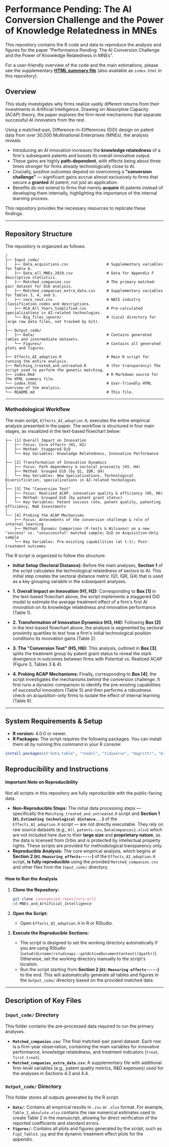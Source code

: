 # Performance Pending: The AI Conversion Challenge and the Power of Knowledge Relatedness in MNEs

This repository contains the R code and data to reproduce the analysis and figures for the paper "Performance Pending: The AI Conversion Challenge and the Power of Knowledge Relatedness in MNEs".

For a user-friendly overview of the code and the main estimations, please see the supplementary **[HTML summary file](https://relatedness-in-mnes.netlify.app/)** (also available as `index.html` in this repository).

## Overview

This study investigates why firms realize vastly different returns from their investments in Artificial Intelligence. Drawing on Absorptive Capacity (ACAP) theory, the paper explores the firm-level mechanisms that separate successful AI innovators from the rest.

Using a matched-pair, Difference-in-Differences (DiD) design on patent data from over 30,000 Multinational Enterprises (MNEs), the analysis reveals:
* Introducing an AI innovation increases the **knowledge relatedness** of a firm's subsequent patents and boosts its overall innovative output.
* These gains are highly **path-dependent**, with effects being about three times stronger for firms already technologically close to AI.
* Crucially, positive outcomes depend on overcoming a **"conversion challenge"** — significant gains accrue almost exclusively to firms that secure a **granted** AI patent, not just an application.
* Benefits do not extend to firms that merely **acquire** AI patents instead of developing them internally, highlighting the importance of the internal learning process.

This repository provides the necessary resources to replicate these findings.

---

## Repository Structure

The repository is organized as follows:

```
/
├── Input_code/
│   ├── Data_acquistions.csv                 # Supplementary variables for Table 6.
│   ├── Data_all_MNEs_2019.csv               # Data for Appendix F descriptive statistics.
│   ├── Matched_companies.csv                # The primary matched-pair dataset for DiD analysis.
│   ├── Matched_companies_extra_data.csv     # Supplementary variables for Tables 3, 4, and 5.
│   ├── nace_rev2.csv                        # NACE industry classification codes and descriptions.
│   ├── RCA_All_Years_Simplified.csv         # Pre-calculated specializations in AI-related technologies.
│   └── Big_files_ignore/                    # (Local directory for large raw data files, not tracked by Git).
│
├── Output_code/
│   ├── Data/                                # Contains generated tables and intermediate datasets.
│   └── Figures/                             # Contains all generated plots and figures.
│
├── Effects_AI_adoption.R                    # Main R script for running the entire analysis.
├── Matching_treated_and_untreated.R         # (For transparency) The script used to perform the genetic matching.
├── index.Rmd                                # R Markdown source for the HTML summary file.
└── index.html                               # User-friendly HTML overview of the analysis.
└── README.md                                # This file.
```
---

### Methodological Workflow

The main script, `Effects_AI_adoption.R`, executes the entire empirical analysis presented in the paper. The workflow is structured in four main stages, as visualized in the text-based flowchart below:

```
├── [1] Overall Impact on Innovation
│   ├── Focus: Core effects (H1, H2)
│   ├── Method: Staggered DiD
│   └── Key Variables: Knowledge Relatedness, Innovative Performance
│
├── [2] Transformation of Innovation Dynamics
│   ├── Focus: Path dependency & sectoral proximity (H3, H4)
│   ├── Method: Grouped DiD (by Q1, IQR, Q4)
│   └── Key Variables: New Specializations, Technological Diversification, specializations in AI-related techologies
│
├── [3] The "Conversion Test"
│   ├── Focus: Realized ACAP, innovation quality & efficiency (H5, H6)
│   ├── Method: Grouped DiD (by patent grant status)
│   └── Key Variables: Patent success rate, patent quality, patenting efficiency, R&D Investments
│
└── [4] Probing the ACAP Mechanisms
    ├── Focus: Antecedents of the conversion challenge & role of internal learning
    ├── Method: Dynamic Comparison (F-tests & Wilcoxon) on a new "success" vs. "unsuccessful" matched sample; DiD on Acquisition-Only sample
    └── Key Variables: Pre-existing capabilities (at t-1); Post-treatment outcomes
```

The R script is organized to follow this structure:

* **Initial Setup (Sectoral Distance):** Before the main analyses, **Section 1** of the script calculates the technological relatedness of sectors to AI. This initial step creates the sectoral distance metric (Q1, IQR, Q4) that is used as a key grouping variable in the subsequent analyses.

* **1. Overall Impact on Innovation (H1, H2):** Corresponding to **Box [1]** in the text-based flowchart above, the script implements a staggered DiD model to estimate the average treatment effect of a firm's first AI innovation on its knowledge relatedness and innovative performance (Table 1).

* **2. Transformation of Innovation Dynamics (H3, H4):** Following **Box [2]** in the text-based flowchart above, the analysis is segmented by sectoral proximity quartiles to test how a firm's initial technological position conditions its innovation gains (Table 2).

* **3. The "Conversion Test" (H5, H6):** This analysis, outlined in **Box [3]**, splits the treatment group by patent grant status to reveal the stark divergence in outcomes between firms with Potential vs. Realized ACAP (Figure 3, Tables 3 & 4).

* **4. Probing ACAP Mechanisms:** Finally, corresponding to **Box [4]**, the script investigates the mechanisms behind the conversion challenge. It first runs a dynamic comparison to identify the pre-existing capabilities of successful innovators (Table 5) and then performs a robustness check on acquisition-only firms to isolate the effect of internal learning (Table 6).

---

## System Requirements & Setup

* **R version:** 4.0.0 or newer.
* **R Packages:** The script requires the following packages. You can install them all by running this command in your R console:

```R
install.packages(c("data.table", "readxl", "tidyverse", "magrittr", "EconGeo", "psych", "Metrics", "did", "openxlsx", "zoo", "vtable", "ggcorrplot", "janitor"))
```

## Reproducibility and Instructions

#### Important Note on Reproducibility

Not all scripts in this repository are fully reproducible with the public-facing data.
* **Non-Reproducible Steps:** The initial data processing steps — specifically the `Matching_treated_and_untreated.R` script and **Section 1 (`#1.Estimating technological distance...`)** of the `Effects_AI_adoption.R` script — are not directly executable. They rely on raw source datasets (e.g., `All_patents.csv`, `DataCompanies1.xlsx`) which are not included here due to their **large size** and **proprietary nature**, as the data is licensed from Orbis and is protected by intellectual property rights. These scripts are provided for methodological transparency only.
* **Reproducible Analysis:** The core empirical analysis, which begins at **Section 2 (`#2.Measuring effects-----`)** of the `Effects_AI_adoption.R` script, **is fully reproducible** using the provided `Matched_companies.csv` and other files from the `Input_code/` directory.

#### How to Run the Analysis

1.  **Clone the Repository:**
    ```bash
    git clone [anonymized-repository-url]
    cd MNEs_and_Artificial_Intelligence
    ```

2.  **Open the Script:**
    * Open `Effects_AI_adoption.R` in R or RStudio.

3.  **Execute the Reproducible Sections:**
    * The script is designed to set the working directory automatically if you are using RStudio (`setwd(dirname(rstudioapi::getActiveDocumentContext()$path))`). Otherwise, set the working directory manually to the script's location.
    * Run the script starting from **Section 2 (`#2.Measuring effects-----`)** to the end. This will automatically generate all tables and figures in the `Output_code/` directory based on the provided matched data.
---

## Description of Key Files

### `Input_code/` Directory
This folder contains the pre-processed data required to run the primary analyses.

* **`Matched_companies.csv`**: The final matched-pair panel dataset. Each row is a firm-year observation, containing the main variables for innovative performance, knowledge relatedness, and treatment indicators (`treat`, `first.treat`).
* **`Matched_companies_extra_data.csv`**: A supplementary file with additional firm-level variables (e.g., patent quality metrics, R&D expenses) used for the analyses in Sections 4.3 and 4.4.

### `Output_code/` Directory
This folder stores all outputs generated by the R script.

* **`Data/`**: Contains all empirical results in `.csv` or `.xlsx` format. For example, `Table_2_absolute.xlsx` contains the raw numerical estimates used to create Table 2 in the manuscript, allowing for direct verification of the reported coefficients and standard errors.
* **`Figures/`**: Contains all plots and figures generated by the script, such as `Fig3_Table3.jpg` and the dynamic treatment effect plots for the appendix.
